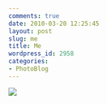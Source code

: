 ```yaml
---
comments: true
date: 2010-03-20 12:25:45
layout: post
slug: me
title: Me
wordpress_id: 2958
categories:
- PhotoBlog
---
```


![](http://ryanfitzer.com/main/wp-content/uploads/2010/03/2010-03-19-at-17-24-44.jpg)
